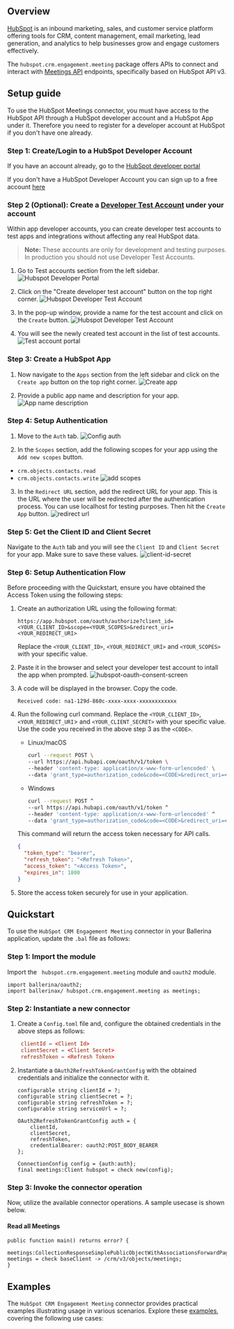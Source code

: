## Overview

[//]: # (TODO: Add overview mentioning the purpose of the module, supported REST API versions, and other high-level details.)
[HubSpot](https://www.hubspot.com/?hubs_content=www.hubspot.com/our-story&hubs_content-cta=null) is an inbound marketing, sales, and customer service platform offering tools for CRM, content management, email marketing, lead generation, and analytics to help businesses grow and engage customers effectively.

The `hubspot.crm.engagement.meeting` package offers APIs to connect and interact with [Meetings API](https://developers.hubspot.com/docs/reference/api/crm/engagements/meetings) endpoints, specifically based on HubSpot API v3.

## Setup guide

[//]: # (TODO: Add detailed steps to obtain credentials and configure the module.)
To use the HubSpot Meetings connector, you must have access to the HubSpot API through a HubSpot developer account and a HubSpot App under it. Therefore you need to register for a developer account at HubSpot if you don't have one already.

### Step 1: Create/Login to a HubSpot Developer Account

If you have an account already, go to the [HubSpot developer portal](https://app.hubspot.com/)

If you don't have a HubSpot Developer Account you can sign up to a free account [here](https://developers.hubspot.com/get-started)

### Step 2 (Optional): Create a [Developer Test Account](https://developers.hubspot.com/beta-docs/getting-started/account-types#developer-test-accounts) under your account

Within app developer accounts, you can create developer test accounts to test apps and integrations without affecting any real HubSpot data.

>**Note:** These accounts are only for development and testing purposes. In production you should not use Developer Test Accounts.

1. Go to Test accounts section from the left sidebar.
![Hubspot Developer Portal](../docs/setup/resources/test-account.png)

2. Click on the "Create developer test account" button on the top right corner.
![Hubspot Developer Test Account](../docs/setup/resources/create-test-account.png)

3. In the pop-up window, provide a name for the test account and click on the `Create` button.
![Hubspot Developer Test Account](../docs/setup/resources/create-account.png)

4. You will see the newly created test account in the list of test accounts.
![Test account portal](../docs/setup/resources/test-account-portal.png)

### Step 3: Create a HubSpot App

1. Now navigate to the `Apps` section from the left sidebar and click on the `Create app` button on the top right corner.
![Create app](../docs/setup/resources/create-app.png)

2. Provide a public app name and description for your app.
![App name description](../docs/setup/resources/app-name-desc.png)

### Step 4: Setup Authentication

1. Move to the `Auth` tab.
![Config auth](../docs/setup/resources/config-auth.png)

2. In the `Scopes` section, add the following scopes for your app using the `Add new scopes` button.
- `crm.objects.contacts.read`
- `crm.objects.contacts.write`
![add scopes](../docs/setup/resources/add-scopes.png)

3. In the `Redirect URL` section, add the redirect URL for your app. This is the URL where the user will be redirected after the authentication process. You can use localhost for testing purposes. Then hit the `Create App` button.
![redirect url](../docs/setup/resources/redirect-url.png)

### Step 5: Get the Client ID and Client Secret

Navigate to the `Auth` tab and you will see the `Client ID` and `Client Secret` for your app. Make sure to save these values.
![client-id-secret](../docs/setup/resources/client-id-secret.png)

### Step 6: Setup Authentication Flow

Before proceeding with the Quickstart, ensure you have obtained the Access Token using the following steps:

1. Create an authorization URL using the following format:

   ```
   https://app.hubspot.com/oauth/authorize?client_id=<YOUR_CLIENT_ID>&scope=<YOUR_SCOPES>&redirect_uri=<YOUR_REDIRECT_URI>
   ```

   Replace the `<YOUR_CLIENT_ID>`, `<YOUR_REDIRECT_URI>` and `<YOUR_SCOPES>` with your specific value.

2. Paste it in the browser and select your developer test account to intall the app when prompted.
![hubspot-oauth-consent-screen](../docs/setup/resources/hubspot-oauth-consent-screen.png)

3. A code will be displayed in the browser. Copy the code.

   ```
   Received code: na1-129d-860c-xxxx-xxxx-xxxxxxxxxxxx
   ```

4. Run the following curl command. Replace the `<YOUR_CLIENT_ID>`, `<YOUR_REDIRECT_URI`> and `<YOUR_CLIENT_SECRET>` with your specific value. Use the code you received in the above step 3 as the `<CODE>`.

   - Linux/macOS

     ```bash
     curl --request POST \
     --url https://api.hubapi.com/oauth/v1/token \
     --header 'content-type: application/x-www-form-urlencoded' \
     --data 'grant_type=authorization_code&code=<CODE>&redirect_uri=<YOUR_REDIRECT_URI>&client_id=<YOUR_CLIENT_ID>&client_secret=<YOUR_CLIENT_SECRET>'
     ```

   - Windows

     ```bash
     curl --request POST ^
     --url https://api.hubapi.com/oauth/v1/token ^
     --header 'content-type: application/x-www-form-urlencoded' ^
     --data 'grant_type=authorization_code&code=<CODE>&redirect_uri=<YOUR_REDIRECT_URI>&client_id=<YOUR_CLIENT_ID>&client_secret=<YOUR_CLIENT_SECRET>'
     ```

   This command will return the access token necessary for API calls.

   ```json
   {
     "token_type": "bearer",
     "refresh_token": "<Refresh Token>",
     "access_token": "<Access Token>",
     "expires_in": 1800
   }
   ```

5. Store the access token securely for use in your application.

## Quickstart

[//]: # (TODO: Add a quickstart guide to demonstrate a basic functionality of the module, including sample code snippets.)

To use the `HubSpot CRM Engagement Meeting` connector in your Ballerina application, update the `.bal` file as follows:

### Step 1: Import the module

Import the ` hubspot.crm.engagement.meeting` module and `oauth2` module.

```ballerina
import ballerina/oauth2;
import ballerinax/ hubspot.crm.engagement.meeting as meetings;
```

### Step 2: Instantiate a new connector

1. Create a `Config.toml` file and, configure the obtained credentials in the above steps as follows:

   ```toml
    clientId = <Client Id>
    clientSecret = <Client Secret>
    refreshToken = <Refresh Token>
   ```

2. Instantiate a `OAuth2RefreshTokenGrantConfig` with the obtained credentials and initialize the connector with it.

    ```ballerina 
    configurable string clientId = ?;
    configurable string clientSecret = ?;
    configurable string refreshToken = ?;
    configurable string serviceUrl = ?;

    OAuth2RefreshTokenGrantConfig auth = {
        clientId,
        clientSecret,
        refreshToken,
        credentialBearer: oauth2:POST_BODY_BEARER
    };

    ConnectionConfig config = {auth:auth};
    final meetings:Client hubspot = check new(config);
    ```

### Step 3: Invoke the connector operation

Now, utilize the available connector operations. A sample usecase is shown below.

#### Read all Meetings
    
```ballerina
public function main() returns error? {
    meetings:CollectionResponseSimplePublicObjectWithAssociationsForwardPaging meetings = check baseClient -> /crm/v3/objects/meetings;
}
```


## Examples

The `HubSpot CRM Engagement Meeting` connector provides practical examples illustrating usage in various scenarios. Explore these [examples](https://github.com/module-ballerinax-hubspot.crm.engagement.meeting/tree/main/examples/), covering the following use cases:
